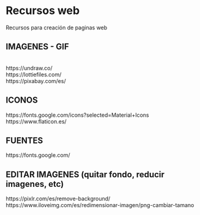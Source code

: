 # Recursos web
Recursos para creación de paginas web

<h2>IMAGENES - GIF </h2> <br>
https://undraw.co/ <br>
https://lottiefiles.com/ <br>
https://pixabay.com/es/ <br>

<h2>ICONOS </h2>
https://fonts.google.com/icons?selected=Material+Icons <br>
https://www.flaticon.es/

<h2>FUENTES </h2>
https://fonts.google.com/

<h2>EDITAR IMAGENES (quitar fondo, reducir imagenes, etc) </h2>
https://pixlr.com/es/remove-background/ <br>
https://www.iloveimg.com/es/redimensionar-imagen/png-cambiar-tamano
